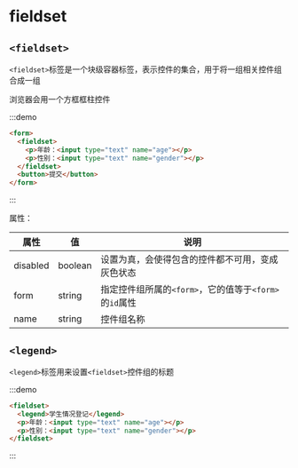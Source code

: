# fieldset

## `<fieldset>`

`<fieldset>`标签是一个块级容器标签，表示控件的集合，用于将一组相关控件组合成一组

浏览器会用一个方框框柱控件

:::demo

```html
<form>
  <fieldset>
    <p>年龄：<input type="text" name="age"></p>
    <p>性别：<input type="text" name="gender"></p>
  </fieldset>
  <button>提交</button>
</form>
```

:::

属性：

| 属性     | 值      | 说明                                                   |
| -------- | ------- | ------------------------------------------------------ |
| disabled | boolean | 设置为真，会使得包含的控件都不可用，变成灰色状态       |
| form     | string  | 指定控件组所属的`<form>`，它的值等于`<form>`的`id`属性 |
| name     | string  | 控件组名称                                             |

## `<legend>`

`<legend>`标签用来设置`<fieldset>`控件组的标题

:::demo

```html
<fieldset>
  <legend>学生情况登记</legend>
  <p>年龄：<input type="text" name="age"></p>
  <p>性别：<input type="text" name="gender"></p>
</fieldset>
```

:::